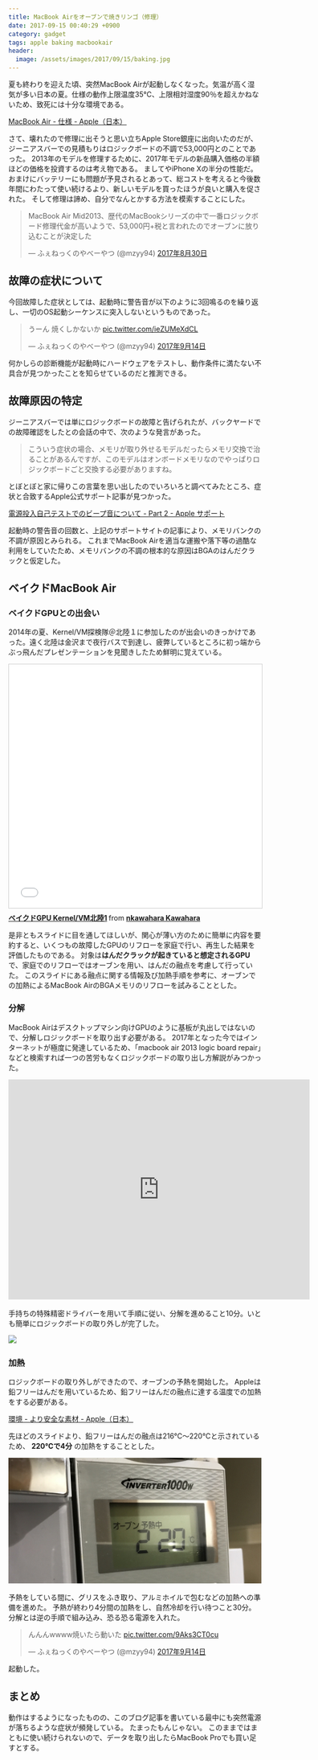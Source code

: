 ```yaml
---
title: MacBook Airをオーブンで焼きリンゴ（修理）
date: 2017-09-15 00:40:29 +0900
category: gadget
tags: apple baking macbookair
header:
  image: /assets/images/2017/09/15/baking.jpg
---
```



夏も終わりを迎えた頃、突然MacBook Airが起動しなくなった。気温が高く湿気が多い日本の夏。仕様の動作上限温度35℃、上限相対湿度90％を超えかねないため、致死には十分な環境である。

[MacBook Air - 仕様 - Apple（日本）](https://www.apple.com/jp/macbook-air/specs/)

さて、壊れたので修理に出そうと思い立ちApple Store銀座に出向いたのだが、ジーニアスバーでの見積もりはロジックボードの不調で53,000円とのことであった。
2013年のモデルを修理するために、2017年モデルの新品購入価格の半額ほどの価格を投資するのは考え物である。
ましてやiPhone Xの半分の性能だ。
おまけにバッテリーにも問題が予見されるとあって、総コストを考えると今後数年間にわたって使い続けるより、新しいモデルを買ったほうが良いと購入を促された。
そして修理は諦め、自分でなんとかする方法を模索することにした。

<!-- more -->

<blockquote class="twitter-tweet" data-lang="ja"><p lang="ja" dir="ltr">MacBook Air Mid2013、歴代のMacBookシリーズの中で一番ロジックボード修理代金が高いようで、53,000円+税と言われたのでオーブンに放り込むことが決定した</p>&mdash; ふぇねっくのやべーやつ (@mzyy94) <a href="https://twitter.com/mzyy94/status/902800288242843649">2017年8月30日</a></blockquote>
<script async src="//platform.twitter.com/widgets.js" charset="utf-8"></script>

## 故障の症状について

今回故障した症状としては、起動時に警告音が以下のように3回鳴るのを繰り返し、一切のOS起動シーケンスに突入しないというものであった。

<blockquote class="twitter-video" data-lang="ja"><p lang="ja" dir="ltr">うーん  焼くしかないか <a href="https://t.co/ieZUMeXdCL">pic.twitter.com/ieZUMeXdCL</a></p>&mdash; ふぇねっくのやべーやつ (@mzyy94) <a href="https://twitter.com/mzyy94/status/908327245885747200">2017年9月14日</a></blockquote>
<script async src="//platform.twitter.com/widgets.js" charset="utf-8"></script>

何かしらの診断機能が起動時にハードウェアをテストし、動作条件に満たない不具合が見つかったことを知らせているのだと推測できる。

## 故障原因の特定

ジーニアスバーでは単にロジックボードの故障と告げられたが、バックヤードでの故障確認をしたとの会話の中で、次のような発言があった。

> こういう症状の場合、メモリが取り外せるモデルだったらメモリ交換で治ることがあるんですが、このモデルはオンボードメモリなのでやっぱりロジックボードごと交換する必要がありますね。

とぼとぼと家に帰りこの言葉を思い出したのでいろいろと調べてみたところ、症状と合致するApple公式サポート記事が見つかった。

[電源投入自己テストでのビープ音について - Part 2 - Apple サポート](https://support.apple.com/ja-jp/HT1547)

起動時の警告音の回数と、上記のサポートサイトの記事により、メモリバンクの不調が原因とみられる。
これまでMacBook Airを適当な運搬や落下等の過酷な利用をしていたため、メモリバンクの不調の根本的な原因はBGAのはんだクラックと仮定した。


## ベイクドMacBook Air

### ベイクドGPUとの出会い

2014年の夏、Kernel/VM探検隊＠北陸１に参加したのが出会いのきっかけであった。遠く北陸は金沢まで夜行バスで到達し、疲弊しているところに初っ端からぶっ飛んだプレゼンテーションを見聞きしたため鮮明に覚えている。

<iframe src="//www.slideshare.net/slideshow/embed_code/key/H4qTVgGeZbXDZd?startSlide=2" width="595" height="485" frameborder="0" marginwidth="0" marginheight="0" scrolling="no" style="border:1px solid #CCC; border-width:1px; margin-bottom:5px; max-width: 100%;" allowfullscreen> </iframe> <div style="margin-bottom:5px"> <strong> <a href="//www.slideshare.net/naotokawahara3/alongtimeagoin-tottori-web" title=" ベイクドGPU Kernel/VM北陸1" target="_blank"> ベイクドGPU Kernel/VM北陸1</a> </strong> from <strong><a href="//www.slideshare.net/naotokawahara3" target="_blank">nkawahara Kawahara</a></strong> </div>

是非ともスライドに目を通してほしいが、関心が薄い方のために簡単に内容を要約すると、いくつもの故障したGPUのリフローを家庭で行い、再生した結果を評価したものである。
対象は**はんだクラックが起きていると想定されるGPU**で、家庭でのリフローではオーブンを用い、はんだの融点を考慮して行っていた。
このスライドにある融点に関する情報及び加熱手順を参考に、オーブンでの加熱によるMacBook AirのBGAメモリのリフローを試みることとした。



### 分解

MacBook Airはデスクトップマシン向けGPUのように基板が丸出しではないので、分解しロジックボードを取り出す必要がある。
2017年となった今ではインターネットが極度に発達しているため、「macbook air 2013 logic board repair」などと検索すれば一つの苦労もなくロジックボードの取り出し方解説がみつかった。

<iframe src="https://jp.ifixit.com/Guide/embed/16945" width="600" height="438" allowfullscreen frameborder="0"></iframe>

手持ちの特殊精密ドライバーを用いて手順に従い、分解を進めること10分。いとも簡単にロジックボードの取り外しが完了した。

<a href="https://www.amazon.co.jp/dp/B01MUCQB1O//ref=as_li_ss_il?ie=UTF8&linkCode=li3&tag=mzyy-22&linkId=582cbadddc622cf4b063d65f217b6ddc" target="_blank"><img border="0" src="//ws-fe.amazon-adsystem.com/widgets/q?_encoding=UTF8&ASIN=B01MUCQB1O&Format=_SL250_&ID=AsinImage&MarketPlace=JP&ServiceVersion=20070822&WS=1&tag=mzyy-22" ></a><img src="https://ir-jp.amazon-adsystem.com/e/ir?t=mzyy-22&l=li3&o=9&a=B01MUCQB1O" width="1" height="1" border="0" alt="" style="border:none !important; margin:0px !important;" />


### 加熱

ロジックボードの取り外しができたので、オーブンの予熱を開始した。
Appleは鉛フリーはんだを用いているため、鉛フリーはんだの融点に達する温度での加熱をする必要がある。

[環境 - より安全な素材 - Apple（日本）](https://www.apple.com/jp/environment/safer-materials/)

先ほどのスライドより、鉛フリーはんだの融点は216℃～220℃と示されているため、 __220℃で4分__ の加熱をすることとした。

![heating](/assets/images/2017/09/15/heating.jpg)

予熱をしている間に、グリスをふき取り、アルミホイルで包むなどの加熱への準備を進めた。
予熱が終わり4分間の加熱をし、自然冷却を行い待つこと30分。
分解とは逆の手順で組み込み、恐る恐る電源を入れた。

<blockquote class="twitter-tweet" data-conversation="none" data-lang="ja"><p lang="ja" dir="ltr">んんんwwww焼いたら動いた <a href="https://t.co/9Aks3CT0cu">pic.twitter.com/9Aks3CT0cu</a></p>&mdash; ふぇねっくのやべーやつ (@mzyy94) <a href="https://twitter.com/mzyy94/status/908343638614085632">2017年9月14日</a></blockquote>
<script async src="//platform.twitter.com/widgets.js" charset="utf-8"></script>

起動した。

## まとめ

動作はするようになったものの、このブログ記事を書いている最中にも突然電源が落ちるような症状が頻発している。
たまったもんじゃない。
このままではまともに使い続けられないので、データを取り出したらMacBook Proでも買い足すとする。
